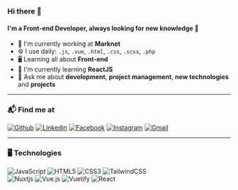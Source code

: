 ### Hi there 👋

#### I'm a Front-end Developer, always looking for new knowledge 🚀 <br>

- 🏢 I'm currently working at **Marknet**
- ⚙️ I use daily: `.js`, `.vue`, `.html`, `.css`, `.scss`, `.php`
- 🖥️ Learning all about **Front-end**
- 🧠  I'm currently learning **ReactJS**
- 💬 Ask me about **development**, **project management**, **new technologies** and **projects**

<hr>

### 📬 Find me at
<a href='https://github.com/WesleyHernandes' target="_blank"><img alt='Github' src='https://img.shields.io/badge/github-100000?style=for-the-badge&logo=Github&logoColor=white&labelColor=1D84B5&color=0A2239'/></a>
<a href='https://www.linkedin.com/in/wesley-hernandes-386aa294/' target="_blank"><img alt='Linkedin' src='https://img.shields.io/badge/Linkedin-100000?style=for-the-badge&logo=Linkedin&logoColor=white&labelColor=1D84B5&color=0A2239'/></a>
<a href='https://www.facebook.com/wesley.hernandes' target="_blank"><img alt='Facebook' src='https://img.shields.io/badge/Facebook-100000?style=for-the-badge&logo=Facebook&logoColor=white&labelColor=1D84B5&color=0A2239'/></a>
<a href='https://www.instagram.com/wesleyhernandesoliveira/' target="_blank"><img alt='Instagram' src='https://img.shields.io/badge/Instagram-100000?style=for-the-badge&logo=Instagram&logoColor=white&labelColor=1D84B5&color=0A2239'/></a>
<a href='mailto:wess.hernandes@gmail.com' target="_blank"><img alt='Gmail' src='https://img.shields.io/badge/gmail-100000?style=for-the-badge&logo=Gmail&logoColor=white&labelColor=1D84B5&color=0A2239'/></a>

<hr>

### 🖥️ Technologies <br>

![JavaScript](https://img.shields.io/badge/javascript-%23323330.svg?style=for-the-badge&logo=javascript&logoColor=%23F7DF1E)
![HTML5](https://img.shields.io/badge/html5-%23E34F26.svg?style=for-the-badge&logo=html5&logoColor=white)
![CSS3](https://img.shields.io/badge/css3-%231572B6.svg?style=for-the-badge&logo=css3&logoColor=white)
![TailwindCSS](https://img.shields.io/badge/tailwindcss-%2338B2AC.svg?style=for-the-badge&logo=tailwind-css&logoColor=white)<br>
![Nuxtjs](https://img.shields.io/badge/Nuxt-002E3B?style=for-the-badge&logo=nuxtdotjs&logoColor=#00DC82)
![Vue.js](https://img.shields.io/badge/vuejs-%2335495e.svg?style=for-the-badge&logo=vuedotjs&logoColor=%234FC08D)
![Vuetify](https://img.shields.io/badge/Vuetify-1867C0?style=for-the-badge&logo=vuetify&logoColor=AEDDFF)
![React](https://img.shields.io/badge/react-%2320232a.svg?style=for-the-badge&logo=react&logoColor=%2361DAFB)
